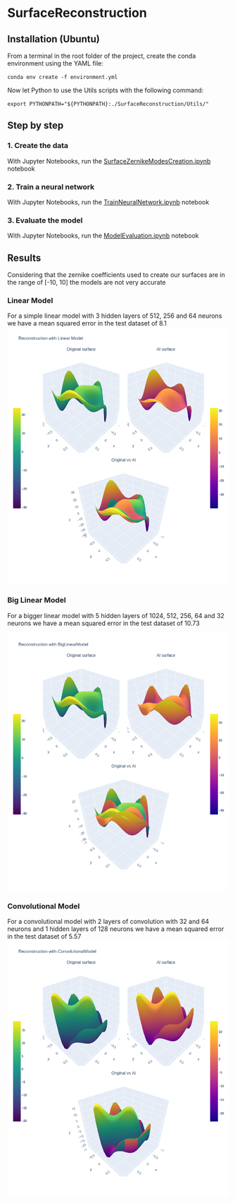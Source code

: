 # SurfaceReconstruction

## Installation (Ubuntu)
From a terminal in the root folder of the project, create the conda environment using the YAML file:
```
conda env create -f environment.yml
```

Now let Python to use the Utils scripts with the following command:
```
export PYTHONPATH="${PYTHONPATH}:./SurfaceReconstruction/Utils/"
```

## Step by step

### 1. Create the data
With Jupyter Notebooks, run the [SurfaceZernikeModesCreation.ipynb](SurfaceZernikeModesCreation.ipynb) notebook

### 2. Train a neural network
With Jupyter Notebooks, run the [TrainNeuralNetwork.ipynb](TrainNeuralNetwork.ipynb) notebook

### 3. Evaluate the model
With Jupyter Notebooks, run the [ModelEvaluation.ipynb](ModelEvaluation.ipynb) notebook

## Results
Considering that the zernike coefficients used to create our surfaces are in the range of [-10, 10] the models are not very accurate
### Linear Model
For a simple linear model with 3 hidden layers of 512, 256 and 64 neurons we have a mean squared error in the test dataset of 8.1
![Linear Model Reconstruction](https://github.com/Dacarpe03/SurfaceReconstruction/blob/master/Images/linear_network.png?raw=true)

### Big Linear Model
For a bigger linear model with 5 hidden layers of  1024, 512, 256, 64 and 32 neurons we have a mean squared error in the test dataset of 10.73

![Big Linear Model Reconstruction](https://github.com/Dacarpe03/SurfaceReconstruction/blob/master/Images/big_linear_network.png?raw=true)

### Convolutional Model
For a convolutional model with 2 layers of convolution with 32 and 64 neurons and 1 hidden layers of 128 neurons  we have a mean squared error in the test dataset of 5.57
![Convolutional Model Reconstruction](https://github.com/Dacarpe03/SurfaceReconstruction/blob/master/Images/convolutional_network.png?raw=true)
